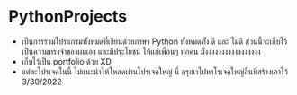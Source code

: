 # PythonProjects
- เป็นการรวมโปรแกรมทั้งหมดที่เขียนด้วยภาษา Python ทั้งหมดทั้ง ดี และ ไม่ดี ส่วนนี้จะเก็บไว้เป็นความทรงจําของผมเอง และมีประโยชน์ ให้แก่เพื่อนๆ ทุกคน มั่งงงงงงงงงงงงงงงงง
- เก็บไว้เป็น portfolio ด้วย XD
- แต่ละโปรเจคในนี้ ไม่แนะนําให้โหลดผ่านโปรเจคใหญ่ นี่ กรุณาไปหาโรเจคใหญ่อื่นที่สร้างเอาไว้
3/30/2022
